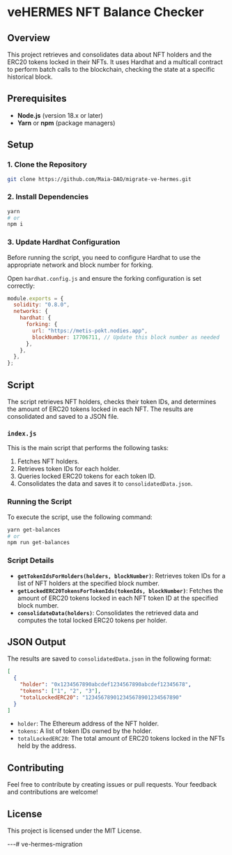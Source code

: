 # veHERMES NFT Balance Checker

## Overview

This project retrieves and consolidates data about NFT holders and the ERC20 tokens locked in their NFTs. It uses Hardhat and a multicall contract to perform batch calls to the blockchain, checking the state at a specific historical block.

## Prerequisites

- **Node.js** (version 18.x or later)
- **Yarn** or **npm** (package managers)

## Setup

### 1. Clone the Repository

```bash
git clone https://github.com/Maia-DAO/migrate-ve-hermes.git
```

### 2. Install Dependencies

```bash
yarn
# or
npm i
```

### 3. Update Hardhat Configuration

Before running the script, you need to configure Hardhat to use the appropriate network and block number for forking.

Open `hardhat.config.js` and ensure the forking configuration is set correctly:

```javascript
module.exports = {
  solidity: "0.8.0",
  networks: {
    hardhat: {
      forking: {
        url: "https://metis-pokt.nodies.app",
        blockNumber: 17706711, // Update this block number as needed
      },
    },
  },
};
```

## Script

The script retrieves NFT holders, checks their token IDs, and determines the amount of ERC20 tokens locked in each NFT. The results are consolidated and saved to a JSON file.

### `index.js`

This is the main script that performs the following tasks:

1. Fetches NFT holders.
2. Retrieves token IDs for each holder.
3. Queries locked ERC20 tokens for each token ID.
4. Consolidates the data and saves it to `consolidatedData.json`.

### Running the Script

To execute the script, use the following command:

```bash
yarn get-balances
# or
npm run get-balances
```

### Script Details

- **`getTokenIdsForHolders(holders, blockNumber)`**: Retrieves token IDs for a list of NFT holders at the specified block number.
- **`getLockedERC20TokensForTokenIds(tokenIds, blockNumber)`**: Fetches the amount of ERC20 tokens locked in each NFT token ID at the specified block number.
- **`consolidateData(holders)`**: Consolidates the retrieved data and computes the total locked ERC20 tokens per holder.

## JSON Output

The results are saved to `consolidatedData.json` in the following format:

```json
[
  {
    "holder": "0x1234567890abcdef1234567890abcdef12345678",
    "tokens": ["1", "2", "3"],
    "totalLockedERC20": "123456789012345678901234567890"
  }
]
```

- `holder`: The Ethereum address of the NFT holder.
- `tokens`: A list of token IDs owned by the holder.
- `totalLockedERC20`: The total amount of ERC20 tokens locked in the NFTs held by the address.

## Contributing

Feel free to contribute by creating issues or pull requests. Your feedback and contributions are welcome!

## License

This project is licensed under the MIT License.

---# ve-hermes-migration
